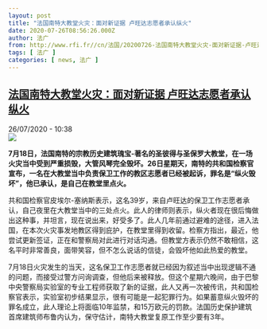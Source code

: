 ```yaml
---
layout: post
title: "法国南特大教堂火灾：面对新证据 卢旺达志愿者承认纵火"
date: 2020-07-26T08:56:26.000Z
author: 法广
from: http://www.rfi.fr//cn/法国/20200726-法国南特大教堂火灾-面对新证据-卢旺达志愿者承认纵火
tags: [ 法广 ]
categories: [ news, 法广 ]
---
```

<!--1595753786000-->
[法国南特大教堂火灾：面对新证据 卢旺达志愿者承认纵火](http://www.rfi.fr//cn/%E6%B3%95%E5%9B%BD/20200726-%E6%B3%95%E5%9B%BD%E5%8D%97%E7%89%B9%E5%A4%A7%E6%95%99%E5%A0%82%E7%81%AB%E7%81%BE-%E9%9D%A2%E5%AF%B9%E6%96%B0%E8%AF%81%E6%8D%AE-%E5%8D%A2%E6%97%BA%E8%BE%BE%E5%BF%97%E6%84%BF%E8%80%85%E6%89%BF%E8%AE%A4%E7%BA%B5%E7%81%AB)
------

<div>
<div>26/07/2020 - 10:38</div><img src="https://s.rfi.fr/media/display/0ac45988-cedf-11ea-b77b-005056bf87d6/w:310/p:16x9/98af6ced8deeab6d803a096d13cadbf1a5d2d9ec.jpg"><p><strong>7月18日，法国南特的宗教历史建筑瑰宝-著名的圣彼得与圣保罗大教堂，在一场火灾当中受到严重损毁，大管风琴完全毁坏。26日星期天，南特的共和国检察官宣布，一名在大教堂当中负责保卫工作的教区志愿者已经被起诉，罪名是“纵火毁坏”，他已承认，是自己在教堂里点火。</strong></p><div class="t-content__body u-clearfix"><div class="m-interstitial"></div><p>共和国检察官皮埃尔-塞纳斯表示，这名39岁，来自卢旺达的保卫工作志愿者承认，自己夜里在大教堂当中的三处点火。此人的律师则表示，纵火者现在很后悔做出这种事，并坦言，现在说出来，好受多了。此人几年前通过避难的途径，进入法国，在本次火灾事发地教区得到庇护，在教堂里得到收留。检察方指出，最近，他尝试更新签证，正在和警察局对此进行对话沟通。但教堂方表示仍然不敢相信，这名平时非常善良，面带笑容，但不怎么说话的信徒，会毁坏他如此热爱的教堂。</p><p>7月18日火灾发生的当天，这名保卫工作志愿者就已经因为叙述当中出现逻辑不通的问题，而接受过警方问询调查，但他后来被释放。但这个星期六晚间，由于巴黎中央警察局实验室的专业工程师获取了新的证据，此人又再一次被传讯，共和国检察官表示，实验室初步结果显示，很有可能是一起犯罪行为。如果蓄意纵火毁坏的罪名成立，此人理论上将面临10年监禁，和15万欧元的罚款。法国历史保护建筑首席建筑师布鲁内认为，保守估计，南特大教堂复原工作至少要有3年。</p><p> </p><div class="o-self-promo o-self-promo--nl o-self-promo--hidden" data-selfpromo-newsletter></div><div class="o-self-promo o-self-promo--app o-self-promo--hidden" data-selfpromo-app></div></div>
</div>
